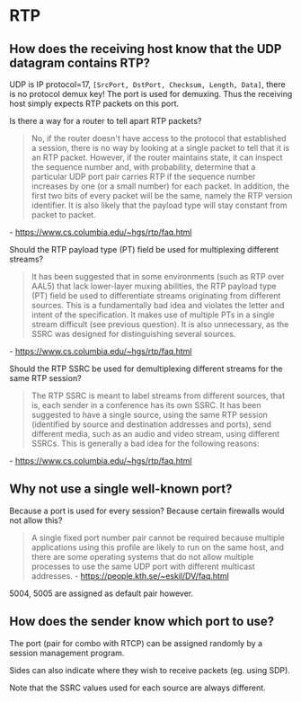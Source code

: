 # RTP

## How does the receiving host know that the UDP datagram contains RTP?

UDP is IP protocol=17, `[SrcPort, DstPort, Checksum, Length, Data]`, there is no protocol demux key! The port is used for demuxing. Thus the receiving host simply expects RTP packets on this port.

Is there a way for a router to tell apart RTP packets?

> No, if the router doesn't have access to the protocol that established a session, there is no way by looking at a single packet to tell that it is an RTP packet. However, if the router maintains state, it can inspect the sequence number and, with probability, determine that a particular UDP port pair carries RTP if the sequence number increases by one (or a small number) for each packet. In addition, the first two bits of every packet will be the same, namely the RTP version identifier. It is also likely that the payload type will stay constant from packet to packet.

\- https://www.cs.columbia.edu/~hgs/rtp/faq.html

Should the RTP payload type (PT) field be used for multiplexing different streams?

> It has been suggested that in some environments (such as RTP over AAL5) that lack lower-layer muxing abilities, the RTP payload type (PT) field be used to differentiate streams originating from different sources. This is a fundamentally bad idea and violates the letter and intent of the specification. It makes use of multiple PTs in a single stream difficult (see previous question). It is also unnecessary, as the SSRC was designed for distinguishing several sources.

\- https://www.cs.columbia.edu/~hgs/rtp/faq.html

Should the RTP SSRC be used for demultiplexing different streams for the same RTP session?

> The RTP SSRC is meant to label streams from different sources, that is, each sender in a conference has its own SSRC. It has been suggested to have a single source, using the same RTP session (identified by source and destination addresses and ports), send different media, such as an audio and video stream, using different SSRCs. This is generally a bad idea for the following reasons:

\- https://www.cs.columbia.edu/~hgs/rtp/faq.html

## Why not use a single well-known port?
Because a port is used for every session? Because certain firewalls would not allow this? 

> A single fixed port number pair cannot be required because multiple applications using this profile are likely to run on the same host, and there are some operating systems that do not allow multiple processes to use the same UDP port with different multicast addresses.
\- https://people.kth.se/~eskil/DV/faq.html

5004, 5005 are assigned as default pair however.

## How does the sender know which port to use?
The port (pair for combo with RTCP) can be assigned randomly by a session management program.

Sides can also indicate where they wish to receive packets (eg. using SDP).

Note that the SSRC values used for each source are always different.
